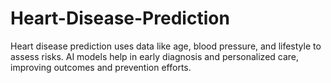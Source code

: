 # Heart-Disease-Prediction
Heart disease prediction uses data like age, blood pressure, and lifestyle to assess risks. AI models help in early diagnosis and personalized care, improving outcomes and prevention efforts.
